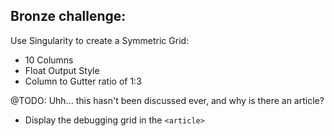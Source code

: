 ## Bronze challenge:

<div class="large">
  <p>
    Use Singularity to create a Symmetric Grid:
  </p>
  <ul>
    <li>10 Columns</li>
    <li>Float Output Style</li>
    <li>Column to Gutter ratio of 1:3</li>
  </ul>
</div>

@TODO: Uhh... this hasn't been discussed ever, and why is there an article?
* Display the debugging grid in the ```<article>```

